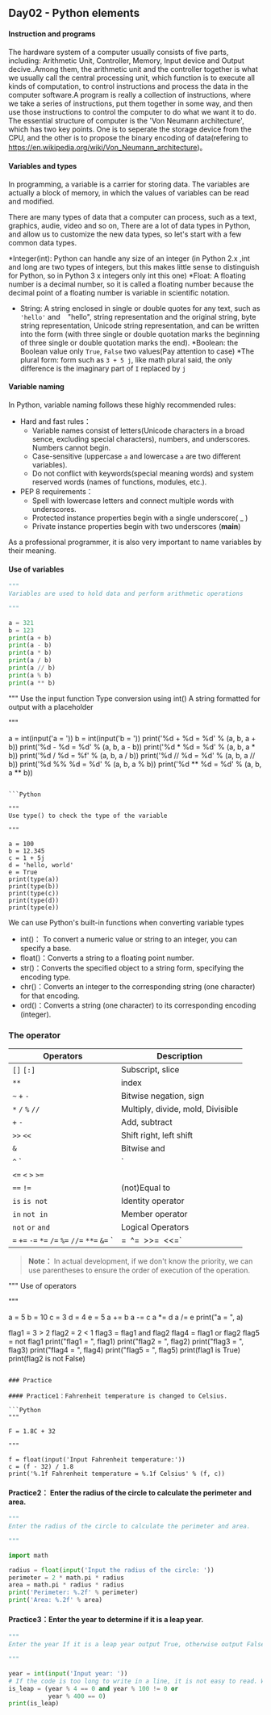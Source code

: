 ﻿
## Day02 - Python elements

#### Instruction and programs

The hardware system of a computer usually consists of five parts, including: Arithmetic Unit, Controller, Memory, Input device and Output decive..Among them, the arithmetic unit and the controller together is what we usually call the central processing unit, which function is to execute all kinds of computation, to control instructions and process the data in the computer software.A program is really a collection of instructions, where we take a series of instructions, put them together in some way, and then use those instructions to control the computer to do what we want it to do. The essential structure of computer is the 'Von Neumann architecture', which has two key points. One is to seperate the storage device from the CPU, and the other is to propose the binary encoding of data(refering to https://en.wikipedia.org/wiki/Von_Neumann_architecture)。

#### Variables and types

In programming, a variable is a carrier for storing data. The variables are actually a block of memory, in which the values of variables can be read and modified. 

There are many types of data that a computer can process, such as a text, graphics, audie, video and so on, There are a lot of data types in Python, and allow us to customize the new data types, so let's start with a few common data types.

*Integer(int): Python can handle any size of an integer (in Python 2.x ,int and long are two types of integers, but this makes little sense to distinguish for Python, so in Python 3 x integers only int this one)
*Float: A floating number is a decimal number, so it is called a floating number because the decimal point of a floating number is variable in scientific notation.
* String: A string enclosed in single or double quotes for any text, such as ` 'hello' ` and ` ` "hello", string representation and the original string, byte string representation, Unicode string representation, and can be written into the form (with three single or double quotation marks the beginning of three single or double quotation marks the end).
*Boolean: the Boolean value only ` True `, ` False ` two values(Pay attention to case)
*The plural form: form such as ` 3 + 5 j `, like math plural said, the only difference is the imaginary part of ` I ` replaced by ` j `

#### Variable naming

In Python, variable naming follows these highly recommended rules:

- Hard and fast rules：
  - Variable names consist of letters(Unicode characters in a broad sence, excluding special characters), numbers, and underscores. Numbers cannot begin.
  - Case-sensitive (uppercase ` a ` and lowercase ` a ` are two different variables).
  - Do not conflict with keywords(special meaning words) and system reserved words (names of functions, modules, etc.).
- PEP 8 requirements：
  - Spell with lowercase letters and connect multiple words with underscores.
  - Protected instance properties begin with a single underscore( _ )  
  - Private instance properties begin with two underscores (__main__)

As a professional programmer, it is also very important to name variables by their meaning.

#### Use of variables

```Python
"""
Variables are used to hold data and perform arithmetic operations

"""

a = 321
b = 123
print(a + b)
print(a - b)
print(a * b)
print(a / b)
print(a // b)
print(a % b)
print(a ** b)

```

"""
Use the input function
Type conversion using int()
A string formatted for output with a placeholder

"""

a = int(input('a = '))
b = int(input('b = '))
print('%d + %d = %d' % (a, b, a + b))
print('%d - %d = %d' % (a, b, a - b))
print('%d * %d = %d' % (a, b, a * b))
print('%d / %d = %f' % (a, b, a / b))
print('%d // %d = %d' % (a, b, a // b))
print('%d %% %d = %d' % (a, b, a % b))
print('%d ** %d = %d' % (a, b, a ** b))

```

```Python

"""
Use type() to check the type of the variable

"""

a = 100
b = 12.345
c = 1 + 5j
d = 'hello, world'
e = True
print(type(a))
print(type(b))
print(type(c))
print(type(d))
print(type(e))

```
We can use Python's built-in functions when converting variable types 

- int()： To convert a numeric value or string to an integer, you can specify a base.
- float()：Converts a string to a floating point number.
- str()：Converts the specified object to a string form, specifying the encoding type.
- chr()：Converts an integer to the corresponding string (one character) for that encoding.
- ord()：Converts a string (one character) to its corresponding encoding (integer).

### The operator

| Operators                                                    | Description                      |
| ------------------------------------------------------------ | ---------------------------------|
| `[]` `[:]`                                                   | Subscript, slice                 |
| `**`                                                         | index                            |
| `~` `+` `-`                                                  | Bitwise negation,  sign          |
| `*` `/` `%` `//`                                             | Multiply, divide, mold, Divisible|
| `+` `-`                                                      | Add, subtract                    |
| `>>` `<<`                                                    | Shift right, left shift          |
| `&`                                                          | Bitwise and                      |
| `^` `|`                                                      | Bitwise XOR, bitwise or          |
| `<=` `<` `>` `>=`                                            |                                  |
| `==` `!=`                                                    | (not)Equal to                    |
| `is`  `is not`                                               | Identity operator                |
| `in` `not in`                                                | Member operator                  |
| `not` `or` `and`                                             | Logical Operators                |
| `=` `+=` `-=` `*=` `/=` `%=` `//=` `**=` `&=` `|=` `^=` `>>=` `<<=`|Compound assignment operator|

>**Note：** In actual development, if we don't know the priority, we can use parentheses to ensure the order of execution of the operation.

"""
Use of operators

"""

a = 5
b = 10
c = 3
d = 4
e = 5
a += b
a -= c
a *= d
a /= e
print("a = ", a)

flag1 = 3 > 2
flag2 = 2 < 1
flag3 = flag1 and flag2
flag4 = flag1 or flag2
flag5 = not flag1
print("flag1 = ", flag1)
print("flag2 = ", flag2)
print("flag3 = ", flag3)
print("flag4 = ", flag4)
print("flag5 = ", flag5)
print(flag1 is True)
print(flag2 is not False)

```

### Practice

#### Practice1：Fahrenheit temperature is changed to Celsius.

```Python
"""

F = 1.8C + 32

"""

f = float(input('Input Fahrenheit temperature:'))
c = (f - 32) / 1.8
print('%.1f Fahrenheit temperature = %.1f Celsius' % (f, c))

```

#### Practice2： Enter the radius of the circle to calculate the perimeter and area.

```Python
"""
Enter the radius of the circle to calculate the perimeter and area.

"""

import math

radius = float(input('Input the radius of the circle: '))
perimeter = 2 * math.pi * radius
area = math.pi * radius * radius
print('Perimeter: %.2f' % perimeter)
print('Area: %.2f' % area)

```

#### Practice3：Enter the year to determine if it is a leap year.

```Python
"""
Enter the year If it is a leap year output True, otherwise output False

"""

year = int(input('Input year: '))
# If the code is too long to write in a line, it is not easy to read. We can use \ or () to break the line.
is_leap = (year % 4 == 0 and year % 100 != 0 or
           year % 400 == 0)
print(is_leap)
```

